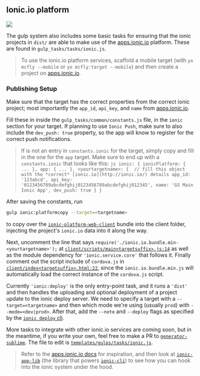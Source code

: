 ## Ionic.io platform

![](http://ionic.io/img/iologo.png)

The gulp system also includes some basic tasks for ensuring that the ionic projects in `dist/` are able to make use of the [apps.ionic.io](https://apps.ionic.io/) platform. These are found in `gulp_tasks/tasks/ionic.js`. 

> To use the ionic.io platform services, scaffold a mobile target (with `yo mcfly --mobile` or `yo mcfly:target --mobile`) and then create a project on [apps.ionic.io](https://apps.ionic.io/). 

### Publishing Setup
Make sure that the target has the correct properties from the correct ionic project; most importantly the `app_id`, `api_key`, and `name` from [apps.ionic.io](http://docs.ionic.io/docs/io-api-keys). 

Fill these in inside the `gulp_tasks/common/constants.js` file, in the `ionic` section for your target. If planning to use `Ionic Push`, make sure to also include the `dev_push: true` property, so the app will know to register for the correct push notifications. 

>If is not an entry in `constants.ionic` for the target, simply copy and fill in the one for the `app` target. Make sure to end up with a `constants.ionic` that looks like this:
    ```js
        ionic: {
            ionicPlatform: { ... },
            app: { ... },
            <yourtargetname>: {  // fill this object with the *correct* [ionic.io](http://ionic.io/) details
                app_id: '123abcd',
                api_key: '0123456789abcdefghij0123456789abcdefghij012345',
                name: 'GS Main Ionic App',
                dev_push: true
            }
        }
    ```

After saving the constants, run

```sh
gulp ionic:platformcopy --target=<targetname>
```

to copy over the [`ionic-platform-web-client`](https://github.com/driftyco/ionic-platform-web-client) bundle into the client folder, injecting the project's `ionic.io` data into it along the way.

Next, uncomment the line that says `require('./ionic.io.bundle.min-<yourtargetname>');` at [`client/scripts/main<targetsuffix>.js:14`](https://github.com/giftstarter/generator-mcfly/blob/master/templates/target/scripts/main.js#L14) as well as the module dependency for `'ionic.service.core'` that follows it. Finally comment out the script include of `cordova.js` in [`client/index<targetsuffix>.html:22`](https://github.com/giftstarter/generator-mcfly/blob/master/templates/target/index.html#L22), since the `ionic.io.bundle.min.js` will automatically load the correct instance of the `cordova.js` script.

Currently `'ionic:deploy'` is the only entry-point task, and it runs a `'dist'` and then handles the uploading and optional deployment of a project update to the ionic deploy server. We need to specify a target with a `--target=<targetname>` and then which mode we're using (usually `prod`) with `--mode=<dev|prod>`. After that, add the `--note` and `--deploy` flags as specified by the [`ionic deploy` cli](http://docs.ionic.io/docs/deploy-deploying-updates).

More tasks to integrate with other ionic.io services are coming soon, but in the meantime, if you write your own, feel free to make a PR to [`generator-sublime`](https://github.com/mcfly-io/generator-sublime). The file to edit is [`templates/gulps/tasks/ionic.js`](https://github.com/mcfly-io/generator-sublime/tree/master/templates/gulps/tasks/ionic.js). 

> Refer to the [apps.ionic.io docs](http://docs.ionic.io/) for inspiration, and then look at [`ionic-app-lib`](https://github.com/driftyco/ionic-app-lib) (the library that powers [`ionic-cli`](https://github.com/driftyco/ionic-cli)) to see how you can hook into the ionic system under the hood.